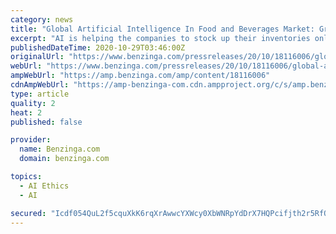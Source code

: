 ```yaml
---
category: news
title: "Global Artificial Intelligence In Food and Beverages Market: Growth Drivers, Risk Analysis, Recent Changes and Regional Average Pricing Analysis"
excerpt: "AI is helping the companies to stock up their inventories only ... We believe in honesty and sheer hard work that we trust is reflected in our work ethics. Our vision is not just limited to gain the trust of our clients but also to be equally respected ..."
publishedDateTime: 2020-10-29T03:46:00Z
originalUrl: "https://www.benzinga.com/pressreleases/20/10/18116006/global-artificial-intelligence-in-food-and-beverages-market-growth-drivers-risk-analysis-recent-cha"
webUrl: "https://www.benzinga.com/pressreleases/20/10/18116006/global-artificial-intelligence-in-food-and-beverages-market-growth-drivers-risk-analysis-recent-cha"
ampWebUrl: "https://amp.benzinga.com/amp/content/18116006"
cdnAmpWebUrl: "https://amp-benzinga-com.cdn.ampproject.org/c/s/amp.benzinga.com/amp/content/18116006"
type: article
quality: 2
heat: 2
published: false

provider:
  name: Benzinga.com
  domain: benzinga.com

topics:
  - AI Ethics
  - AI

secured: "Icdf054QuL2f5cquXkK6rqXrAwwcYXWcy0XbWNRpYdDrX7HQPcifjth2r5RfO/1z6VPAH7Lgk1vW2KlNdpSrZ2ZAy7IMCBq3y/ONN/9fLzcjzIgFO/71fYhLOeHNWRkvFdSx1oB1Ved9VTI6FUHdssFL+KwL8mGexSKmmLYLchxknVAgalN/b1FvDZ1fom4/rSZAHNcV4Ecs0v4ubp6GBq74bYjpeVfg6PllbPPkj+4GNCeBf/tkXVbWCzVucf2gBxXZ+r2iyZaMHc1OwkP3Rrnr1LyqkPjUA2JI++Gn4QFkmk2xuebDzeQA1vgb+1PLs0kdPCyNVwbEcK8p2wQIwoL3Za7yKbqaZ3Reus28mZ0=;JUwJ4G5/VkFW/Jvcfd5XxQ=="
---
```


